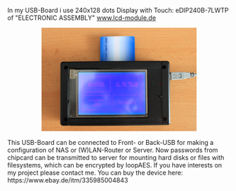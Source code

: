 In my USB-Board i use 240x128 dots Display with Touch: eDIP240B-7LWTP of "ELECTRONIC ASSEMBLY"   www.lcd-module.de

<p align="center">
  <img src="img/IMG_1355.JPG" width="350"/>
</p>
This USB-Board can be connected to Front- or Back-USB for making a configuration of NAS or (W)LAN-Router or Server.
Now passwords from chipcard can be transmitted to server for mounting hard disks or files with filesystems,
which can be encrypted by loopAES. 
If you have interests on my project please contact me.
You can buy the device here: https://www.ebay.de/itm/335985004843

